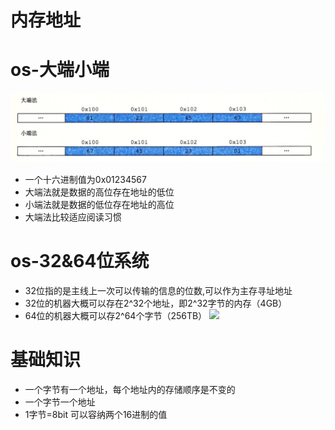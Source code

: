 # 内存地址
# os-大端小端
![](/images/20190517154441935_1136073145.png)

* 一个十六进制值为0x01234567
* 大端法就是数据的高位存在地址的低位
* 小端法就是数据的低位存在地址的高位
* 大端法比较适应阅读习惯


# os-32&64位系统
* 32位指的是主线上一次可以传输的信息的位数,可以作为主存寻址地址
* 32位的机器大概可以存在2^32个地址，即2^32字节的内存（4GB）
* 64位的机器大概可以存2^64个字节（256TB）
![](/images/20190517154519686_704242538.png)

# 基础知识
* 一个字节有一个地址，每个地址内的存储顺序是不变的
* 一个字节一个地址
* 1字节=8bit 可以容纳两个16进制的值
